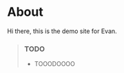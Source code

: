 # About
Hi there, this is the demo site for Evan.

> ### TODO
> - TOOODOOOO

[//]: # (> - [Unsplash]&#40;https://unsplash.com/&#41;)
